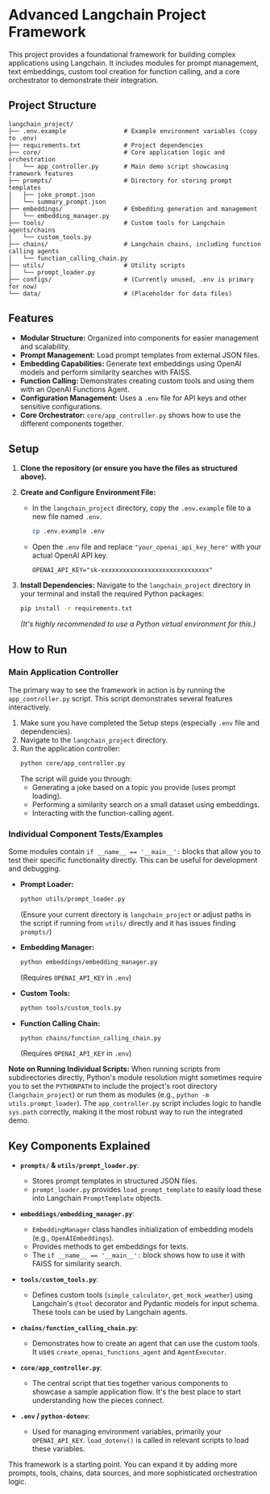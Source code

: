 # Advanced Langchain Project Framework

This project provides a foundational framework for building complex applications using Langchain. It includes modules for prompt management, text embeddings, custom tool creation for function calling, and a core orchestrator to demonstrate their integration.

## Project Structure

```
langchain_project/
├── .env.example                # Example environment variables (copy to .env)
├── requirements.txt            # Project dependencies
├── core/                       # Core application logic and orchestration
│   └── app_controller.py       # Main demo script showcasing framework features
├── prompts/                    # Directory for storing prompt templates
│   ├── joke_prompt.json
│   └── summary_prompt.json
├── embeddings/                 # Embedding generation and management
│   └── embedding_manager.py
├── tools/                      # Custom tools for Langchain agents/chains
│   └── custom_tools.py
├── chains/                     # Langchain chains, including function calling agents
│   └── function_calling_chain.py
├── utils/                      # Utility scripts
│   └── prompt_loader.py
├── configs/                    # (Currently unused, .env is primary for now)
└── data/                       # (Placeholder for data files)
```

## Features

*   **Modular Structure:** Organized into components for easier management and scalability.
*   **Prompt Management:** Load prompt templates from external JSON files.
*   **Embedding Capabilities:** Generate text embeddings using OpenAI models and perform similarity searches with FAISS.
*   **Function Calling:** Demonstrates creating custom tools and using them with an OpenAI Functions Agent.
*   **Configuration Management:** Uses a `.env` file for API keys and other sensitive configurations.
*   **Core Orchestrator:** `core/app_controller.py` shows how to use the different components together.

## Setup

1.  **Clone the repository (or ensure you have the files as structured above).**

2.  **Create and Configure Environment File:**
    *   In the `langchain_project` directory, copy the `.env.example` file to a new file named `.env`.
        ```bash
        cp .env.example .env
        ```
    *   Open the `.env` file and replace `"your_openai_api_key_here"` with your actual OpenAI API key.
        ```
        OPENAI_API_KEY="sk-xxxxxxxxxxxxxxxxxxxxxxxxxxxxxx"
        ```

3.  **Install Dependencies:**
    Navigate to the `langchain_project` directory in your terminal and install the required Python packages:
    ```bash
    pip install -r requirements.txt
    ```
    *(It's highly recommended to use a Python virtual environment for this.)*

## How to Run

### Main Application Controller

The primary way to see the framework in action is by running the `app_controller.py` script. This script demonstrates several features interactively.

1.  Make sure you have completed the Setup steps (especially `.env` file and dependencies).
2.  Navigate to the `langchain_project` directory.
3.  Run the application controller:
    ```bash
    python core/app_controller.py
    ```
    The script will guide you through:
    *   Generating a joke based on a topic you provide (uses prompt loading).
    *   Performing a similarity search on a small dataset using embeddings.
    *   Interacting with the function-calling agent.

### Individual Component Tests/Examples

Some modules contain `if __name__ == '__main__':` blocks that allow you to test their specific functionality directly. This can be useful for development and debugging.

*   **Prompt Loader:**
    ```bash
    python utils/prompt_loader.py 
    ```
    (Ensure your current directory is `langchain_project` or adjust paths in the script if running from `utils/` directly and it has issues finding `prompts/`)

*   **Embedding Manager:**
    ```bash
    python embeddings/embedding_manager.py
    ```
    (Requires `OPENAI_API_KEY` in `.env`)

*   **Custom Tools:**
    ```bash
    python tools/custom_tools.py
    ```

*   **Function Calling Chain:**
    ```bash
    python chains/function_calling_chain.py
    ```
    (Requires `OPENAI_API_KEY` in `.env`)

**Note on Running Individual Scripts:** When running scripts from subdirectories directly, Python's module resolution might sometimes require you to set the `PYTHONPATH` to include the project's root directory (`langchain_project`) or run them as modules (e.g., `python -m utils.prompt_loader`). The `app_controller.py` script includes logic to handle `sys.path` correctly, making it the most robust way to run the integrated demo.

## Key Components Explained

*   **`prompts/` & `utils/prompt_loader.py`**:
    *   Stores prompt templates in structured JSON files.
    *   `prompt_loader.py` provides `load_prompt_template` to easily load these into Langchain `PromptTemplate` objects.

*   **`embeddings/embedding_manager.py`**:
    *   `EmbeddingManager` class handles initialization of embedding models (e.g., `OpenAIEmbeddings`).
    *   Provides methods to get embeddings for texts.
    *   The `if __name__ == '__main__':` block shows how to use it with FAISS for similarity search.

*   **`tools/custom_tools.py`**:
    *   Defines custom tools (`simple_calculator`, `get_mock_weather`) using Langchain's `@tool` decorator and Pydantic models for input schema. These tools can be used by Langchain agents.

*   **`chains/function_calling_chain.py`**:
    *   Demonstrates how to create an agent that can use the custom tools. It uses `create_openai_functions_agent` and `AgentExecutor`.

*   **`core/app_controller.py`**:
    *   The central script that ties together various components to showcase a sample application flow. It's the best place to start understanding how the pieces connect.

*   **`.env` / `python-dotenv`**:
    *   Used for managing environment variables, primarily your `OPENAI_API_KEY`. `load_dotenv()` is called in relevant scripts to load these variables.

This framework is a starting point. You can expand it by adding more prompts, tools, chains, data sources, and more sophisticated orchestration logic.
